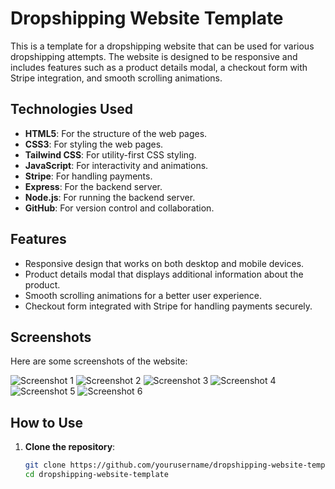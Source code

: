 # Dropshipping Website Template

This is a template for a dropshipping website that can be used for various dropshipping attempts. The website is designed to be responsive and includes features such as a product details modal, a checkout form with Stripe integration, and smooth scrolling animations.

## Technologies Used

- **HTML5**: For the structure of the web pages.
- **CSS3**: For styling the web pages.
- **Tailwind CSS**: For utility-first CSS styling.
- **JavaScript**: For interactivity and animations.
- **Stripe**: For handling payments.
- **Express**: For the backend server.
- **Node.js**: For running the backend server.
- **GitHub**: For version control and collaboration.

## Features

- Responsive design that works on both desktop and mobile devices.
- Product details modal that displays additional information about the product.
- Smooth scrolling animations for a better user experience.
- Checkout form integrated with Stripe for handling payments securely.

## Screenshots

Here are some screenshots of the website:

![Screenshot 1](https://i.ibb.co/bbgSDVg/ecommerce-1.png)
![Screenshot 2](https://i.ibb.co/Lrr1XvR/ecommerce-2.png)
![Screenshot 3](https://i.ibb.co/yVnw2QN/ecommerce-3.png)
![Screenshot 4](https://i.ibb.co/swLDJp3/ecommerce-4.png)
![Screenshot 5](https://i.ibb.co/84FDHHC/ecommerce-5.png)
![Screenshot 6](https://i.ibb.co/SQ3KwLY/ecommerce-6.png)

## How to Use

1. **Clone the repository**:
   ```sh
   git clone https://github.com/yourusername/dropshipping-website-template.git
   cd dropshipping-website-template
